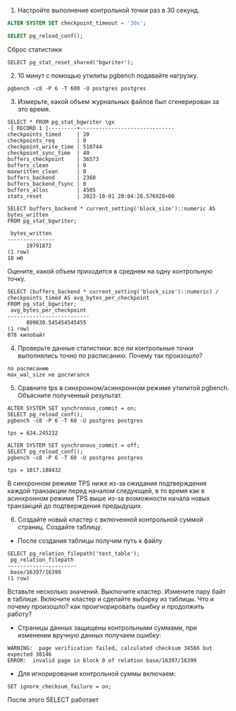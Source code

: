 1) Настройте выполнение контрольной точки раз в 30 секунд.
```sql
ALTER SYSTEM SET checkpoint_timeout = '30s';
```
```sql
SELECT pg_reload_conf();
```
Сброс статистики
```
SELECT pg_stat_reset_shared('bgwriter');
```
2) 10 минут c помощью утилиты pgbench подавайте нагрузку.
```
pgbench -c8 -P 6 -T 600 -U postgres postgres
```
3) Измерьте, какой объем журнальных файлов был сгенерирован за это время. 
```
SELECT * FROM pg_stat_bgwriter \gx
-[ RECORD 1 ]---------+------------------------------
checkpoints_timed     | 20
checkpoints_req       | 0
checkpoint_write_time | 510744
checkpoint_sync_time  | 40
buffers_checkpoint    | 36573
buffers_clean         | 0
maxwritten_clean      | 0
buffers_backend       | 2360
buffers_backend_fsync | 0
buffers_alloc         | 4505
stats_reset           | 2023-10-01 20:04:28.576928+00
```

```
SELECT buffers_backend * current_setting('block_size')::numeric AS bytes_written
FROM pg_stat_bgwriter;

 bytes_written 
---------------
      19791872
(1 row)
18 мб
```
Оцените, какой объем приходится в среднем на одну контрольную точку.
```
SELECT (buffers_backend * current_setting('block_size')::numeric) / checkpoints_timed AS avg_bytes_per_checkpoint
FROM pg_stat_bgwriter;
 avg_bytes_per_checkpoint 
--------------------------
      899630.545454545455
(1 row)
878 килобайт
```
4) Проверьте данные статистики: все ли контрольные точки выполнялись точно по расписанию. Почему так произошло?
```
по расписанию
max_wal_size не достигался
```
5) Сравните tps в синхронном/асинхронном режиме утилитой pgbench. Объясните полученный результат.
```
ALTER SYSTEM SET synchronous_commit = on;
SELECT pg_reload_conf();
pgbench -c8 -P 6 -T 60 -U postgres postgres

tps = 624.245232 
```
```
ALTER SYSTEM SET synchronous_commit = off;
SELECT pg_reload_conf();
pgbench -c8 -P 6 -T 60 -U postgres postgres

tps = 1017.188432
```
В синхронном режиме TPS ниже из-за ожидания подтверждения каждой транзакции перед началом следующей, в то время как в асинхронном режиме TPS выше из-за возможности начала новых транзакций до подтверждения предыдущих.

6) Создайте новый кластер с включенной контрольной суммой страниц. Создайте таблицу. 

- После создания таблицы получим путь к файлу
```
SELECT pg_relation_filepath('test_table');
 pg_relation_filepath 
----------------------
 base/16397/16399
(1 row)
```
Вставьте несколько значений. Выключите кластер. Измените пару байт в таблице. Включите кластер и сделайте выборку из таблицы.  Что и почему произошло? как проигнорировать ошибку и продолжить работу?

- Страницы данных защищены контрольными суммами, при изменении вручную данных получаем ошибку:
```
WARNING:  page verification failed, calculated checksum 34566 but expected 38146
ERROR:  invalid page in block 0 of relation base/16397/16399
```
- Для игнорирования контрольной суммы включаем:
```
SET ignore_checksum_failure = on;
```
После этого SELECT работает
